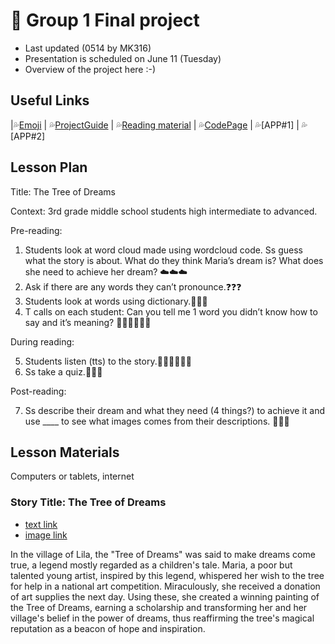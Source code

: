 # 📘 Group 1 Final project 
+ Last updated (0514 by MK316)
+ Presentation is scheduled on June 11 (Tuesday)
+ Overview of the project here :-)

## Useful Links
|💦[Emoji](https://gist.github.com/rxaviers/7360908) | 💦[ProjectGuide](https://github.com/MK316/Spring2024/blob/main/DLTESOL/project/README.md) | 💦[Reading material](https://raw.githubusercontent.com/MK316/Spring2024/main/DLTESOL/project/story01.txt) | 💦[CodePage](https://github.com/MsMc24/G1-finalproject/blob/main/FPG01.ipynb) | 💦[APP#1] | 💦[APP#2]

## Lesson Plan
Title: The Tree of Dreams

Context: 3rd grade middle school students high intermediate to advanced.

Pre-reading:

1. Students look at word cloud made using wordcloud code. Ss guess what the story is about. What do they think Maria’s dream is? What does she need to achieve her dream? ☁️☁️☁️
2. Ask if there are any words they can’t pronounce.❓❓❓
3. Students look at words using dictionary.📕📕📕
4. T calls on each student: Can you tell me 1 word you didn’t know how to say and it’s meaning? 🙋🏻🙋🏻🙋🏻

During reading:

5. Students listen (tts) to the story.👂🏼👂🏼👂🏼
6. Ss take a quiz.📝📝📝
   
Post-reading:

7. Ss describe their dream and what they need (4 things?) to achieve it and use ____ to see what images comes from their descriptions. 🛌🛌🛌
   
## Lesson Materials
Computers or tablets, internet

### Story Title: The Tree of Dreams 
+ [text link](https://raw.githubusercontent.com/MK316/Spring2024/main/DLTESOL/project/story01.txt)
+ [image link](https://github.com/MK316/Spring2024/blob/main/DLTESOL/project/Story01.png)
  
**<Synopsis>**
In the village of Lila, the "Tree of Dreams" was said to make dreams come true, a legend mostly regarded as a children's tale. Maria, a poor but talented young artist, inspired by this legend, whispered her wish to the tree for help in a national art competition. Miraculously, she received a donation of art supplies the next day. Using these, she created a winning painting of the Tree of Dreams, earning a scholarship and transforming her and her village's belief in the power of dreams, thus reaffirming the tree's magical reputation as a beacon of hope and inspiration.
